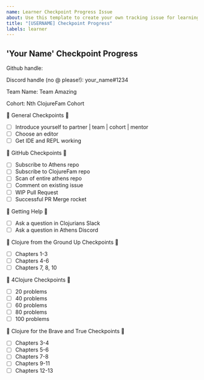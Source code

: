```yaml
---
name: Learner Checkpoint Progress Issue
about: Use this template to create your own tracking issue for learning Clojure!
title: "[USERNAME] Checkpoint Progress"
labels: learner
---
```


## 'Your Name' Checkpoint Progress

Github handle:

Discord handle (no @ please!): your_name#1234

Team Name: Team Amazing

Cohort: Nth ClojureFam Cohort

:checkered_flag: General Checkpoints :checkered_flag:

- [ ] Introduce yourself to partner | team | cohort | mentor
- [ ] Choose an editor
- [ ] Get IDE and REPL working

:checkered_flag: GitHub Checkpoints :checkered_flag:

- [ ] Subscribe to Athens repo
- [ ] Subscribe to ClojureFam repo
- [ ] Scan of entire athens repo
- [ ] Comment on existing issue
- [ ] WIP Pull Request
- [ ] Successful PR Merge rocket

:checkered_flag: Getting Help :checkered_flag:

- [ ] Ask a question in Clojurians Slack
- [ ] Ask a question in Athens Discord

:checkered_flag: Clojure from the Ground Up Checkpoints :checkered_flag:

- [ ] Chapters 1-3
- [ ] Chapters 4-6
- [ ] Chapters 7, 8, 10

:checkered_flag: 4Clojure Checkpoints :checkered_flag:

- [ ] 20 problems
- [ ] 40 problems
- [ ] 60 problems
- [ ] 80 problems
- [ ] 100 problems

:checkered_flag: Clojure for the Brave and True Checkpoints :checkered_flag:

- [ ] Chapters 3-4
- [ ] Chapters 5-6
- [ ] Chapters 7-8
- [ ] Chapters 9-11
- [ ] Chapters 12-13
